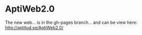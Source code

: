 # AptiWeb2.0
The new web... is in the gh-pages branch... and can be view here: http://aptitud.se/AptiWeb2.0/
